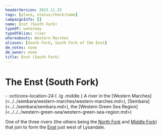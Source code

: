 ```yaml
---
headerVersion: 2023.11.25
tags: [place, status/check/name]
campaignInfo: []
name: Enst (South Fork)
typeOf: waterway
typeOfAlias: river
whereabouts: Western Marches
aliases: [South Fork, South Fork of the Enst]
dm_notes: none
dm_owner: none
title: Enst (South Fork)
---
```

# The Enst (South Fork)
<div class="grid cards ext-narrow-margin ext-one-column" markdown>
-    :octicons-location-24:{ .lg .middle } A river in the [Western Marches](<../../sembara/western-marches/western-marches.md>), [Sembara](<../../sembara/sembara.md>), the [Western Green Sea Region](<../../../western-green-sea/western-green-sea-region.md>)  
</div>


One of the three rivers (the others being the [North Fork](<./enst-north-fork.md>) and [Middle Fork](<./enst-middle-fork.md>)) that join to form the [Enst](<./enst.md>) just west of Lysandale.

